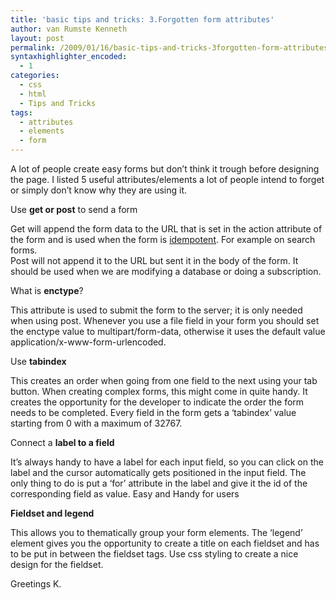 ```yaml
---
title: 'basic tips and tricks: 3.Forgotten form attributes'
author: van Rumste Kenneth
layout: post
permalink: /2009/01/16/basic-tips-and-tricks-3forgotten-form-attributes/
syntaxhighlighter_encoded:
  - 1
categories:
  - css
  - html
  - Tips and Tricks
tags:
  - attributes
  - elements
  - form
---
```

A lot of people create easy forms but don’t think it trough before designing the page. I listed 5 useful attributes/elements a lot of people intend to forget or simply don’t know why they are using it.

Use **get or post** to send a form

Get will append the form data to the URL that is set in the action attribute of the form and is used when the form is <a title="idempotent" href="http://en.wikipedia.org/wiki/Idempotent" target="_blank">idempotent</a>. For example on search forms.  
Post will not append it to the URL but sent it in the body of the form. It should be used when we are modifying a database or doing a subscription.

What is **enctype**?

This attribute is used to submit the form to the server; it is only needed when using post. Whenever you use a file field in your form you should set the enctype value to multipart/form-data, otherwise it uses the default value application/x-www-form-urlencoded.

Use **tabindex**

This creates an order when going from one field to the next using your tab button. When creating complex forms, this might come in quite handy. It creates the opportunity for the developer to indicate the order the form needs to be completed. Every field in the form gets a ‘tabindex’ value starting from 0 with a maximum of 32767.

Connect a **label to a field**

It’s always handy to have a label for each input field, so you can click on the label and the cursor automatically gets positioned in the input field. The only thing to do is put a ‘for’ attribute in the label and give it the id of the corresponding field as value. Easy and Handy for users

**Fieldset and legend**

This allows you to thematically group your form elements. The ‘legend’ element gives you the opportunity to create a title on each fieldset and has to be put in between the fieldset tags. Use css styling to create a nice design for the fieldset.

Greetings K.